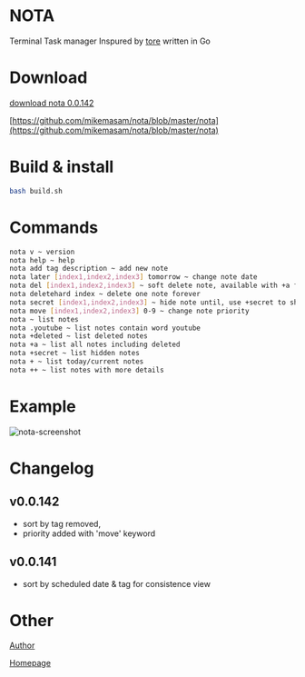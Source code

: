 # NOTA
Terminal Task manager Inspured by [tore](https://github.com/rexim/tore) written in Go

# Download
[download nota 0.0.142](https://github.com/mikemasam/nota/blob/master/nota)

[https://github.com/mikemasam/nota/blob/master/nota](https://github.com/mikemasam/nota/blob/master/nota)

# Build & install
```bash
bash build.sh 
```

# Commands
```bash
nota v ~ version
nota help ~ help 
nota add tag description ~ add new note 
nota later [index1,index2,index3] tomorrow ~ change note date
nota del [index1,index2,index3] ~ soft delete note, available with +a flag
nota deletehard index ~ delete one note forever
nota secret [index1,index2,index3] ~ hide note until, use +secret to show note
nota move [index1,index2,index3] 0-9 ~ change note priority
nota ~ list notes 
nota .youtube ~ list notes contain word youtube
nota +deleted ~ list deleted notes
nota +a ~ list all notes including deleted
nota +secret ~ list hidden notes 
nota + ~ list today/current notes 
nota ++ ~ list notes with more details
```

# Example
![nota-screenshot](https://github.com/user-attachments/assets/1c6a71c4-b2db-435b-a8a7-578801e719d3)

# Changelog
## v0.0.142
- sort by tag removed, 
- priority added with 'move' keyword
## v0.0.141 
- sort by scheduled date & tag for consistence view


# Other
[Author](https://github.com/mikemasam)

[Homepage](https://github.com/mikemasam/nota)


